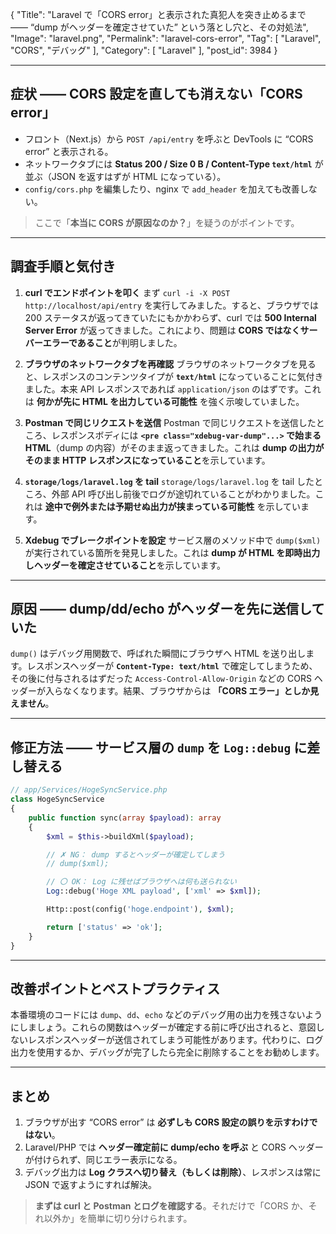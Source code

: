 {
"Title": "Laravel で「CORS error」と表示された真犯人を突き止めるまで ―― “dump がヘッダーを確定させていた” という落とし穴と、その対処法",
"Image": "laravel.png",
"Permalink": "laravel-cors-error",
"Tag": [
"Laravel",
"CORS",
"デバッグ"
],
"Category": [
"Laravel"
],
"post_id": 3984
}

---

## 症状 ―― CORS 設定を直しても消えない「CORS error」

- フロント（Next.js）から `POST /api/entry` を呼ぶと DevTools に “CORS error” と表示される。
- ネットワークタブには **Status 200 / Size 0 B / Content-Type `text/html`** が並ぶ（JSON を返すはずが HTML になっている）。
- `config/cors.php` を編集したり、nginx で `add_header` を加えても改善しない。

> ここで「**本当に CORS が原因なのか？**」を疑うのがポイントです。

---

## 調査手順と気付き

1. **curl でエンドポイントを叩く**
まず `curl -i -X POST http://localhost/api/entry` を実行してみました。すると、ブラウザでは 200 ステータスが返ってきていたにもかかわらず、curl では **500 Internal Server Error** が返ってきました。これにより、問題は **CORS ではなくサーバーエラーであること**が判明しました。

2. **ブラウザのネットワークタブを再確認**
ブラウザのネットワークタブを見ると、レスポンスのコンテンツタイプが **`text/html`** になっていることに気付きました。本来 API レスポンスであれば `application/json` のはずです。これは **何かが先に HTML を出力している可能性** を強く示唆していました。

3. **Postman で同じリクエストを送信**
Postman で同じリクエストを送信したところ、レスポンスボディには **`<pre class="xdebug-var-dump"...>` で始まる HTML**（dump の内容）がそのまま返ってきました。これは **dump の出力がそのまま HTTP レスポンスになっていること**を示しています。

4. **`storage/logs/laravel.log` を tail**
`storage/logs/laravel.log` を tail したところ、外部 API 呼び出し前後でログが途切れていることがわかりました。これは **途中で例外または予期せぬ出力が挟まっている可能性** を示しています。

5. **Xdebug でブレークポイントを設定**
サービス層のメソッド中で `dump($xml)` が実行されている箇所を発見しました。これは **dump が HTML を即時出力しヘッダーを確定させていること**を示しています。

---

## 原因 ―― dump/dd/echo がヘッダーを先に送信していた

`dump()` はデバッグ用関数で、呼ばれた瞬間にブラウザへ HTML を送り出します。レスポンスヘッダーが **`Content-Type: text/html`** で確定してしまうため、その後に付与されるはずだった `Access-Control-Allow-Origin` などの CORS ヘッダーが入らなくなります。結果、ブラウザからは **「CORS エラー」としか見えません**。

---

## 修正方法 ―― サービス層の `dump` を `Log::debug` に差し替える

```php
// app/Services/HogeSyncService.php
class HogeSyncService
{
    public function sync(array $payload): array
    {
        $xml = $this->buildXml($payload);

        // ✗ NG： dump するとヘッダーが確定してしまう
        // dump($xml);

        // 〇 OK： Log に残せばブラウザへは何も送られない
        Log::debug('Hoge XML payload', ['xml' => $xml]);

        Http::post(config('hoge.endpoint'), $xml);

        return ['status' => 'ok'];
    }
}
```

---

## 改善ポイントとベストプラクティス

本番環境のコードには `dump`、`dd`、`echo` などのデバッグ用の出力を残さないようにしましょう。これらの関数はヘッダーが確定する前に呼び出されると、意図しないレスポンスヘッダーが送信されてしまう可能性があります。代わりに、ログ出力を使用するか、デバッグが完了したら完全に削除することをお勧めします。

---

## まとめ

1. ブラウザが出す “CORS error” は **必ずしも CORS 設定の誤りを示すわけではない**。
2. Laravel/PHP では **ヘッダー確定前に dump/echo を呼ぶ** と CORS ヘッダーが付けられず、同じエラー表示になる。
3. デバッグ出力は **Log クラスへ切り替え（もしくは削除）**、レスポンスは常に JSON で返すようにすれば解決。

> **まずは curl と Postman とログを確認する**。それだけで「CORS か、それ以外か」を簡単に切り分けられます。
